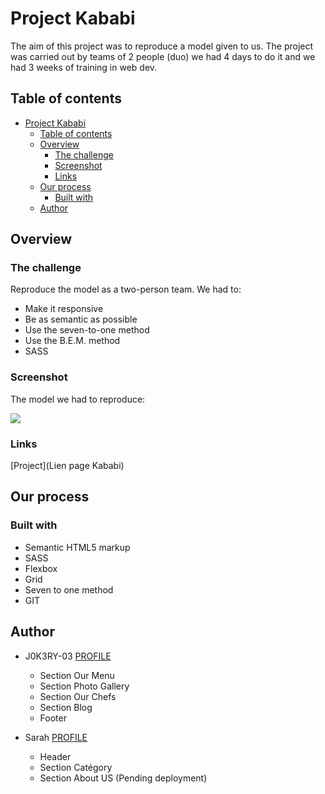 # Project Kababi

The aim of this project was to reproduce a model given to us. The project was carried out by teams of 2 people (duo) we had 4 days to do it and we had 3 weeks of training in web dev.

## Table of contents

- [Project Kababi](#project-kababi)
  - [Table of contents](#table-of-contents)
  - [Overview](#overview)
    - [The challenge](#the-challenge)
    - [Screenshot](#screenshot)
    - [Links](#links)
  - [Our process](#our-process)
    - [Built with](#built-with)
  - [Author](#author)

## Overview

### The challenge

Reproduce the model as a two-person team.
We had to:

- Make it responsive
- Be as semantic as possible
- Use the seven-to-one method
- Use the B.E.M. method
- SASS

### Screenshot

The model we had to reproduce:

![](./design/restaurant-theme.png)

### Links

[Project](Lien page Kababi)

## Our process

### Built with

- Semantic HTML5 markup
- SASS
- Flexbox
- Grid
- Seven to one method
- GIT

## Author

- J0K3RY-03 [PROFILE](https://github.com/J0K3RY-03)

  - Section Our Menu
  - Section Photo Gallery
  - Section Our Chefs
  - Section Blog
  - Footer

- Sarah [PROFILE](https://github.com/Sarah2511)
  - Header
  - Section Catégory
  - Section About US (Pending deployment)
